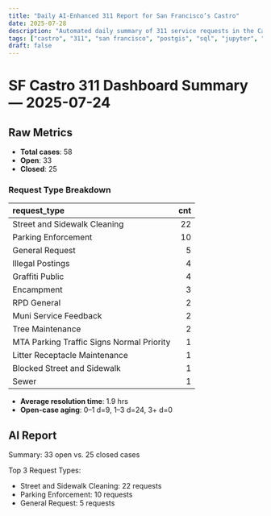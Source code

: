 ```yaml
---
title: "Daily AI-Enhanced 311 Report for San Francisco’s Castro"
date: 2025-07-28
description: "Automated daily summary of 311 service requests in the Castro neighborhood using Python, SQL, PostGIS and the smollm2:1.7b model via a local chat API."
tags: ["castro", "311", "san francisco", "postgis", "sql", "jupyter", "ai", "smollm2", "chat-api"]
draft: false
---
```


# SF Castro 311 Dashboard Summary — 2025-07-24

## Raw Metrics

- **Total cases**: 58
- **Open**:       33
- **Closed**:     25

### Request Type Breakdown

| request_type                              |   cnt |
|:------------------------------------------|------:|
| Street and Sidewalk Cleaning              |    22 |
| Parking Enforcement                       |    10 |
| General Request                           |     5 |
| Illegal Postings                          |     4 |
| Graffiti Public                           |     4 |
| Encampment                                |     3 |
| RPD General                               |     2 |
| Muni Service Feedback                     |     2 |
| Tree Maintenance                          |     2 |
| MTA Parking Traffic Signs Normal Priority |     1 |
| Litter Receptacle Maintenance             |     1 |
| Blocked Street and Sidewalk               |     1 |
| Sewer                                     |     1 |

- **Average resolution time**: 1.9 hrs
- **Open-case aging**:           0–1 d=9, 1–3 d=24, 3+ d=0

## AI Report

Summary: 33 open vs. 25 closed cases

Top 3 Request Types:
- Street and Sidewalk Cleaning: 22 requests
- Parking Enforcement: 10 requests
- General Request: 5 requests
